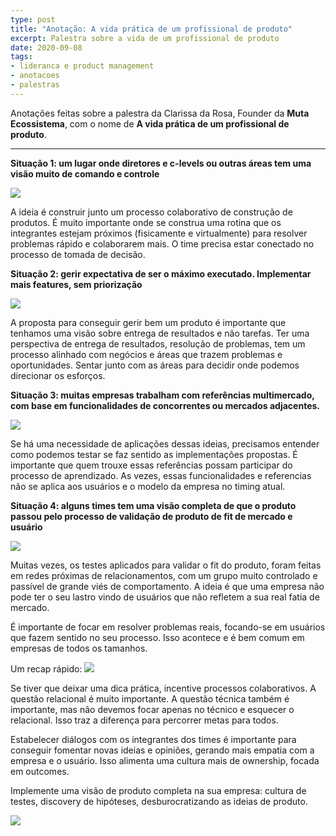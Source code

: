 ```yaml
---
type: post
title: "Anotação: A vida prática de um profissional de produto"
excerpt: Palestra sobre a vida de um profissional de produto
date: 2020-09-08
tags:
- lideranca e product management
- anotacoes
- palestras
---
```



Anotações feitas sobre a palestra da Clarissa da Rosa, Founder da **Muta Ecossistema**, com o nome de  **A vida prática de um profissional de produto**. 

---

**Situação 1: um lugar onde diretores e c-levels ou outras áreas tem uma visão muito de comando e controle**

![](/images/uploads/vida-pratica-profissional-produto/7FCB3EA6-3BFE-4236-B284-ABDC1CA6C1DE.png)

A ideia é construir junto um processo colaborativo de construção de produtos. É muito importante onde se construa uma rotina que os integrantes estejam próximos (fisicamente e virtualmente) para resolver problemas rápido e colaborarem mais. O time precisa estar conectado no processo de tomada de decisão.

**Situação 2: gerir expectativa de ser o máximo executado. Implementar mais features, sem priorização**

![](/images/uploads/vida-pratica-profissional-produto/39193FE9-4A1C-4F0C-8F67-466FAA1F9374.png)

A proposta para conseguir gerir bem um produto é importante que tenhamos uma visão sobre entrega de resultados e não tarefas. Ter uma perspectiva de entrega de resultados, resolução de problemas, tem um processo alinhado com negócios e áreas que trazem problemas e oportunidades. Sentar junto com as áreas para decidir onde podemos direcionar os esforços. 

**Situação 3: muitas empresas trabalham com referências multimercado, com base em funcionalidades de concorrentes ou mercados adjacentes.**

![](/images/uploads/vida-pratica-profissional-produto/9439DFAA-3E33-4105-BE09-0F9E4B0F87AB.png)

Se há uma necessidade de aplicações dessas ideias, precisamos entender como podemos testar se faz sentido as implementações propostas. É importante que quem trouxe essas referências possam participar do processo de aprendizado. As vezes, essas funcionalidades e referencias não se aplica aos usuários e o modelo da empresa no timing atual. 

**Situação 4: alguns times tem uma visão completa de que o produto passou pelo processo de validação de produto de fit de mercado e usuário**

![](/images/uploads/vida-pratica-profissional-produto/7E5A2AA2-5862-4DFA-AE5C-22EE46920B22.png)

Muitas vezes, os testes aplicados para validar o fit do produto, foram feitas em redes próximas de relacionamentos, com um grupo muito controlado e passível de grande viés de comportamento. A ideia é que uma empresa não pode ter o seu lastro vindo de usuários que não refletem a sua real fatia de mercado.

É importante de focar em resolver problemas reais, focando-se em usuários que fazem sentido no seu processo. Isso acontece e é bem comum em empresas de todos os tamanhos.

Um recap rápido:
![](/images/uploads/vida-pratica-profissional-produto/9E3B6FDE-9639-47BC-861B-EE83ABFE068B.png)

Se tiver que deixar uma dica prática, incentive processos colaborativos. A questão relacional é muito importante. A questão técnica também é importante, mas não devemos focar apenas no técnico e esquecer o relacional. Isso traz a diferença para percorrer metas para todos.

Estabelecer diálogos com os integrantes dos times é importante para conseguir fomentar novas ideias e opiniões, gerando mais empatia com a empresa e o usuário. Isso alimenta uma cultura mais de ownership, focada em outcomes.

Implemente uma visão de produto completa na sua empresa: cultura de testes, discovery de hipóteses, desburocratizando as ideias de produto.

![](/images/uploads/vida-pratica-profissional-produto/28A49489-DBE5-4017-B6AA-FBC38DCDB481.png)